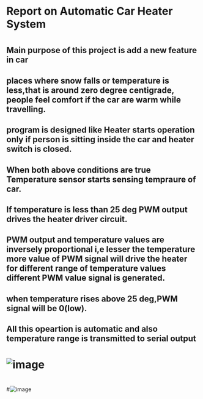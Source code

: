 # Report on Automatic Car Heater System
#
## Main purpose of this project is add a new feature in car 
## places where snow falls or temperature is less,that is around zero degree centigrade, people feel comfort if the car are warm while travelling.
## program is designed like Heater starts operation only if person is sitting inside the car and heater switch is closed.
## When both above conditions are true Temperature sensor starts sensing tempraure of car.
## If temperature is less than 25 deg PWM output drives the heater driver circuit.
## PWM output and temperature values are inversely proportional i,e lesser the temperature more value of PWM signal will drive the heater for different range of temperature values different PWM value signal is generated.
## when temperature rises above 25 deg,PWM signal will be 0(low).
## All this opeartion is automatic and also temperature range is transmitted to serial output
# ![image](https://user-images.githubusercontent.com/101429540/164722898-6ba1bcd9-5395-4d1a-a1ca-50486cc86e40.png)
#
#![image](https://user-images.githubusercontent.com/101429540/164723130-a4f9ecca-5632-4129-be51-9675155036bb.png)

